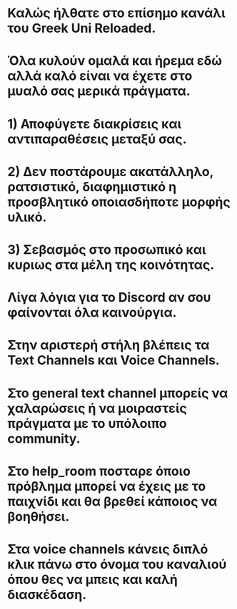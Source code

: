 # Καλώς ήλθατε στο επίσημο κανάλι του Greek Uni Reloaded.
# Όλα κυλούν ομαλά και ήρεμα εδώ αλλά καλό είναι να έχετε στο μυαλό σας μερικά πράγματα.

# 1) Αποφύγετε διακρίσεις και αντιπαραθέσεις μεταξύ σας.
# 2) Δεν ποστάρουμε ακατάλληλο, ρατσιστικό, διαφημιστικό η προσβλητικό οποιασδήποτε μορφής υλικό.
# 3) Σεβασμός στο προσωπικό και κυριως στα μέλη της κοινότητας.

# Λίγα λόγια για το Discord αν σου φαίνονται όλα καινούργια.
# Στην αριστερή στήλη βλέπεις τα Text Channels και Voice Channels.
# Στο general text channel μπορείς να χαλαρώσεις ή να μοιραστείς πράγματα με το υπόλοιπο community.
# Στο help_room ποσταρε όποιο πρόβλημα μπορεί να έχεις με το παιχνίδι και θα βρεθεί κάποιος να βοηθήσει.
# Στα voice channels κάνεις διπλό κλικ πάνω στο όνομα του καναλιού όπου θες να μπεις και καλή διασκέδαση.
